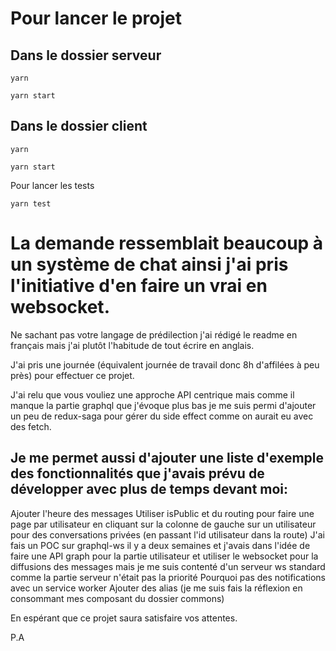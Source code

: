 # Pour lancer le projet

## Dans le dossier serveur

`yarn`

`yarn start`

## Dans le dossier client

`yarn`

`yarn start`

Pour lancer les tests

`yarn test`

# La demande ressemblait beaucoup à un système de chat ainsi j'ai pris l'initiative d'en faire un vrai en websocket.

Ne sachant pas votre langage de prédilection j'ai rédigé le readme en français mais j'ai plutôt l'habitude de tout écrire en anglais.

J'ai pris une journée (équivalent journée de travail donc 8h d'affilées à peu près) pour effectuer ce projet.

J'ai relu que vous vouliez une approche API centrique mais comme il manque la partie graphql que j'évoque plus bas je me suis permi d'ajouter un peu de redux-saga pour gérer du side effect comme on aurait eu avec des fetch.

## Je me permet aussi d'ajouter une liste d'exemple des fonctionnalités que j'avais prévu de développer avec plus de temps devant moi:
Ajouter l'heure des messages
Utiliser isPublic et du routing pour faire une page par utilisateur en cliquant sur la colonne de gauche sur un utilisateur pour des conversations privées (en passant l'id utilisateur dans la route)
J'ai fais un POC sur graphql-ws il y a deux semaines et j'avais dans l'idée de faire une API graph pour la partie utilisateur et utiliser le websocket pour la diffusions des messages mais je me suis contenté d'un serveur ws standard comme la partie serveur n'était pas la priorité
Pourquoi pas des notifications avec un service worker
Ajouter des alias (je me suis fais la réflexion en consommant mes composant du dossier commons)

En espérant que ce projet saura satisfaire vos attentes.

P.A